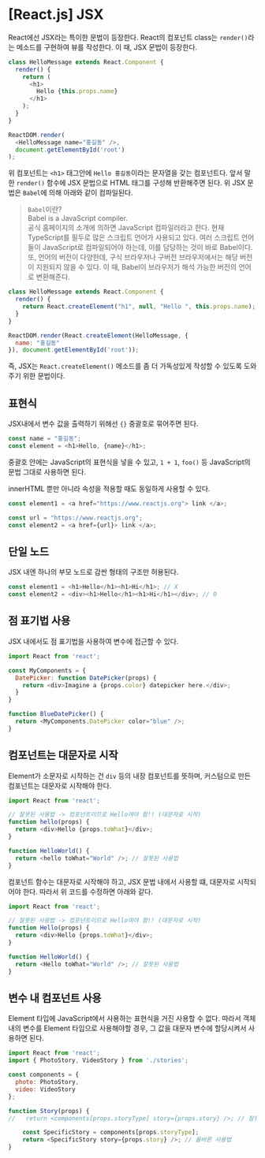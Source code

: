 # [React.js] JSX

React에선 JSX라는 특이한 문법이 등장한다. React의 컴포넌트 class는 `render()`라는 메소드를 구현하여 뷰를 작성한다. 이 때, JSX 문법이 등장한다.

```javascript
class HelloMessage extends React.Component {
  render() {
    return (
      <h1>
        Hello {this.props.name}
      </h1>
    );
  }
}

ReactDOM.render(
  <HelloMessage name="홍길동" />,
  document.getElementById('root')
);
```
위 컴포넌트는 `<h1>` 태그안에 `Hello 홍길동`이라는 문자열을 갖는 컴포넌트다. 앞서 말한 `render()` 함수에 JSX 문법으로 HTML 태그를 구성해 반환해주면 된다. 위 JSX 문법은 `Babel`에 의해 아래와 같이 컴파일된다.

>`Babel`이란?  
>Babel is a JavaScript compiler.  
>공식 홈페이지의 소개에 의하면 JavaScript 컴파일러라고 한다. 현재 TypeScript를 필두로 많은 스크립트 언어가 사용되고 있다. 여러 스크립트 언어들이 JavaScript로 컴파일되어야 하는데, 이를 담당하는 것이 바로 Babel이다.  
>또, 언어의 버전이 다양한데, 구식 브라우저나 구버전 브라우저에서는 해당 버전이 지원되지 않을 수 있다. 이 때, Babel이 브라우저가 해석 가능한 버전의 언어로 변환해준다.

```javascript
class HelloMessage extends React.Component {
  render() {
    return React.createElement("h1", null, "Hello ", this.props.name);
  }
}

ReactDOM.render(React.createElement(HelloMessage, {
  name: "홍길동"
}), document.getElementById('root'));
```

즉, JSX는 `React.createElement()` 메소드를 좀 더 가독성있게 작성할 수 있도록 도와주기 위한 문법이다.

## 표현식

JSX내에서 변수 값을 출력하기 위해선 `{}` 중괄호로 묶어주면 된다.

```javascript
const name = "홍길동";
const element = <h1>Hello, {name}</h1>;
```

중괄호 안에는 JavaScript의 표현식을 넣을 수 있고, `1 + 1`, `foo()` 등 JavaScript의 문법 그대로 사용하면 된다.

innerHTML 뿐만 아니라 속성을 적용할 때도 동일하게 사용할 수 있다.

```javascript
const element1 = <a href="https://www.reactjs.org"> link </a>;

const url = "https://www.reactjs.org";
const element2 = <a href={url}> link </a>;
```

## 단일 노드

JSX 내엔 하나의 부모 노드로 감싼 형태의 구조만 허용된다.

```javascript
const element1 = <h1>Hello</h1><h1>Hi</h1>; // X
const element2 = <div><h1>Hello</h1><h1>Hi</h1></div>; // O
```

## 점 표기법 사용

JSX 내에서도 점 표기법을 사용하여 변수에 접근할 수 있다.

```javascript
import React from 'react';

const MyComponents = {
  DatePicker: function DatePicker(props) {
    return <div>Imagine a {props.color} datepicker here.</div>;
  }
}

function BlueDatePicker() {
  return <MyComponents.DatePicker color="blue" />;
}
```


## 컴포넌트는 대문자로 시작

Element가 소문자로 시작하는 건 `div` 등의 내장 컴포넌트를 뜻하며, 커스텀으로 만든 컴포넌트는 대문자로 시작해야 한다.

```javascript
import React from 'react';

// 잘못된 사용법 -> 컴포넌트이므로 Hello여야 함!! (대문자로 시작)
function hello(props) {
  return <div>Hello {props.toWhat}</div>;
}

function HelloWorld() {
  return <hello toWhat="World" />; // 잘못된 사용법
}
```

컴포넌트 함수는 대문자로 시작해야 하고, JSX 문법 내에서 사용할 떄, 대문자로 시작되어야 한다. 따라서 위 코드를 수정하면 아래와 같다.

```javascript
import React from 'react';

// 잘못된 사용법 -> 컴포넌트이므로 Hello여야 함!! (대문자로 시작)
function Hello(props) {
  return <div>Hello {props.toWhat}</div>;
}

function HelloWorld() {
  return <Hello toWhat="World" />; // 잘못된 사용법
}
```

## 변수 내 컴포넌트 사용

Element 타입에 JavaScript에서 사용하는 표현식을 거진 사용할 수 없다. 따라서 객체 내의 변수를 Element 타입으로 사용해야할 경우, 그 값을 대문자 변수에 할당시켜서 사용하면 된다.

```javascript
import React from 'react';
import { PhotoStory, VideoStory } from './stories';

const components = {
  photo: PhotoStory,
  video: VideoStory
};

function Story(props) {
//   return <components[props.storyType] story={props.story} />; // 잘못된 사용법

    const SpecificStory = components[props.storyType];
    return <SpecificStory story={props.story} />; // 올바른 사용법
}
```